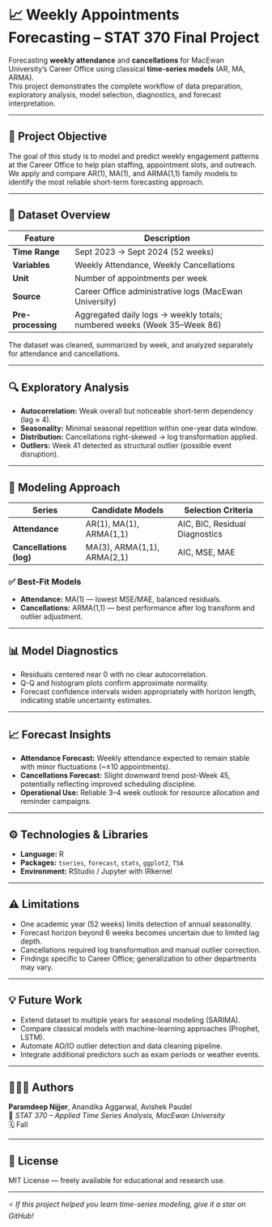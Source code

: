 # 📈 Weekly Appointments Forecasting – STAT 370 Final Project

Forecasting **weekly attendance** and **cancellations** for MacEwan University’s Career Office using classical **time-series models** (AR, MA, ARMA).  
This project demonstrates the complete workflow of data preparation, exploratory analysis, model selection, diagnostics, and forecast interpretation.

---

## 🎯 Project Objective

The goal of this study is to model and predict weekly engagement patterns at the Career Office to help plan staffing, appointment slots, and outreach.  
We apply and compare AR(1), MA(1), and ARMA(1,1) family models to identify the most reliable short-term forecasting approach.

---

## 🧾 Dataset Overview

| Feature | Description |
|----------|--------------|
| **Time Range** | Sept 2023 → Sept 2024 (52 weeks) |
| **Variables** | Weekly Attendance, Weekly Cancellations |
| **Unit** | Number of appointments per week |
| **Source** | Career Office administrative logs (MacEwan University) |
| **Pre-processing** | Aggregated daily logs → weekly totals; numbered weeks (Week 35–Week 86) |

The dataset was cleaned, summarized by week, and analyzed separately for attendance and cancellations.

---

## 🔍 Exploratory Analysis

- **Autocorrelation:** Weak overall but noticeable short-term dependency (lag ≈ 4).  
- **Seasonality:** Minimal seasonal repetition within one-year data window.  
- **Distribution:** Cancellations right-skewed → log transformation applied.  
- **Outliers:** Week 41 detected as structural outlier (possible event disruption).

---

## 🧠 Modeling Approach

| Series | Candidate Models | Selection Criteria |
|---------|------------------|--------------------|
| **Attendance** | AR(1), MA(1), ARMA(1,1) | AIC, BIC, Residual Diagnostics |
| **Cancellations (log)** | MA(3), ARMA(1,1), ARMA(2,1) | AIC, MSE, MAE |

### ✅ Best-Fit Models
- **Attendance:** MA(1) — lowest MSE/MAE, balanced residuals.  
- **Cancellations:** ARMA(1,1) — best performance after log transform and outlier adjustment.

---

## 📊 Model Diagnostics

- Residuals centered near 0 with no clear autocorrelation.  
- Q-Q and histogram plots confirm approximate normality.  
- Forecast confidence intervals widen appropriately with horizon length, indicating stable uncertainty estimates.

---

## 📈 Forecast Insights

- **Attendance Forecast:** Weekly attendance expected to remain stable with minor fluctuations (~±10 appointments).  
- **Cancellations Forecast:** Slight downward trend post-Week 45, potentially reflecting improved scheduling discipline.  
- **Operational Use:** Reliable 3–4 week outlook for resource allocation and reminder campaigns.

---

## ⚙️ Technologies & Libraries

- **Language:** R  
- **Packages:** `tseries`, `forecast`, `stats`, `ggplot2`, `TSA`  
- **Environment:** RStudio / Jupyter with IRkernel  

---

## ⚠️ Limitations

- One academic year (52 weeks) limits detection of annual seasonality.  
- Forecast horizon beyond 6 weeks becomes uncertain due to limited lag depth.  
- Cancellations required log transformation and manual outlier correction.  
- Findings specific to Career Office; generalization to other departments may vary.

---

## 💡 Future Work

- Extend dataset to multiple years for seasonal modeling (SARIMA).  
- Compare classical models with machine-learning approaches (Prophet, LSTM).  
- Automate AO/IO outlier detection and data cleaning pipeline.  
- Integrate additional predictors such as exam periods or weather events.

---

## 👩🏽‍💻 Authors

**Paramdeep Nijjer**, Anandika Aggarwal, Avishek Paudel  
📍 *STAT 370 – Applied Time Series Analysis, MacEwan University*  
🗓️ Fall 

---

## 📄 License
MIT License — freely available for educational and research use.

---

⭐ *If this project helped you learn time-series modeling, give it a star on GitHub!*
